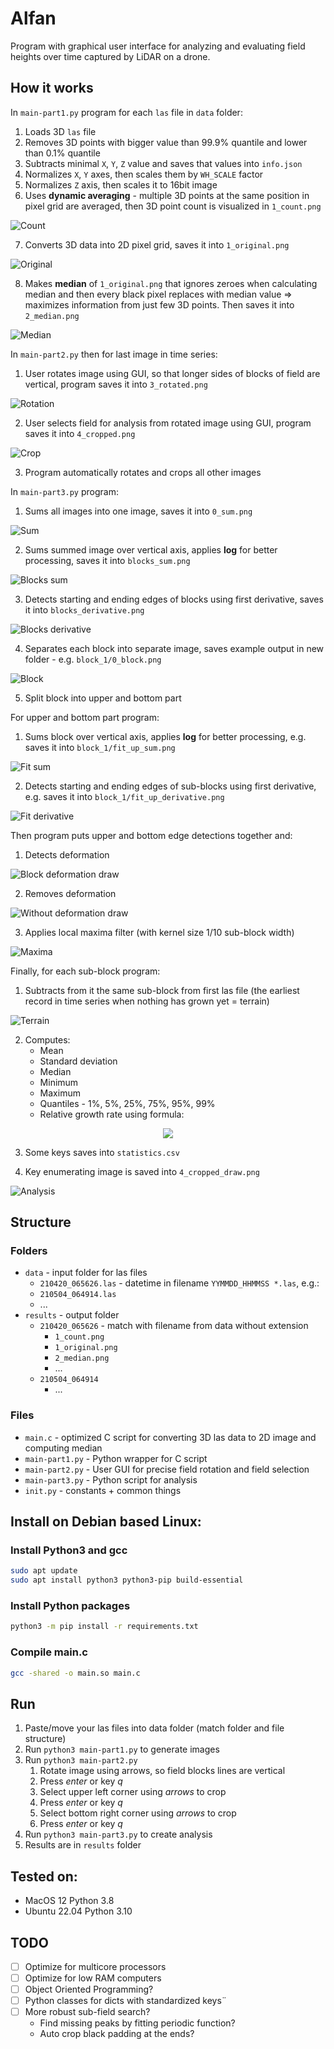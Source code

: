 # Alfan
Program with graphical user interface for analyzing and evaluating field heights over time captured by LiDAR on a drone.  

## How it works

In `main-part1.py` program for each `las` file in `data` folder:
1. Loads 3D `las` file
2. Removes 3D points with bigger value than 99.9% quantile and lower than 0.1% quantile
3. Subtracts minimal `X`, `Y`, `Z` value and saves that values into `info.json`
4. Normalizes `X`, `Y` axes, then scales them by `WH_SCALE` factor
5. Normalizes `Z` axis, then scales it to 16bit image
6. Uses **dynamic averaging** - multiple 3D points at the same position in pixel grid are averaged, then 3D point count is visualized in `1_count.png` 

![Count](docs/1_count_compressed.png "Count")

7. Converts 3D data into 2D pixel grid, saves it into `1_original.png`

![Original](docs/1_original_compressed.png "Original")

8. Makes **median** of `1_original.png` that ignores zeroes when calculating median and then every black pixel replaces with median value => maximizes information from just few 3D points. Then saves it into `2_median.png`

![Median](docs/2_median_compressed.png "Median")

In `main-part2.py` then for last image in time series:

1. User rotates image using GUI, so that longer sides of blocks of field are vertical, program saves it into `3_rotated.png`

![Rotation](docs/3_rotated_compressed.png "Rotation")

2. User selects field for analysis from rotated image using GUI, program saves it into `4_cropped.png`

![Crop](docs/4_cropped_compressed.png "Crop")

3. Program automatically rotates and crops all other images

In `main-part3.py` program:
1. Sums all images into one image, saves it into `0_sum.png`

![Sum](docs/0_sum_compressed.png "Sum")

2. Sums summed image over vertical axis, applies **log** for better processing, saves it into `blocks_sum.png`

![Blocks sum](docs/blocks_sum.png "Blocks sum")

3. Detects starting and ending edges of blocks using first derivative, saves it into `blocks_derivative.png`

![Blocks derivative](docs/blocks_derivative.png "Blocks derivative")

4. Separates each block into separate image, saves example output in new folder - e.g. `block_1/0_block.png`

![Block](docs/0_block_compressed.png "Block")

5. Split block into upper and bottom part

For upper and bottom part program:
1. Sums block over vertical axis, applies **log** for better processing, e.g. saves it into `block_1/fit_up_sum.png`

![Fit sum](docs/fit_up_sum.png "Fit sum")

2. Detects starting and ending edges of sub-blocks using first derivative, e.g. saves it into `block_1/fit_up_derivative.png`

![Fit derivative](docs/fit_up_derivative.png "Fit derivative")

Then program puts upper and bottom edge detections together and:

1. Detects deformation

<!-- ![Block deformation](docs/0_block_compressed.png "Block deformation") -->

![Block deformation draw](docs/0_block_draw_compressed.png "Block deformation draw")

2. Removes deformation

<!-- ![Without deformation](docs/1_warped_compressed.png "Without deformation") -->

![Without deformation draw](docs/1_warped_draw_compressed.png "Without deformation draw")

3. Applies local maxima filter (with kernel size 1/10 sub-block width)

![Maxima](docs/1_warped_max_compressed.png "Maxima")

Finally, for each sub-block program:

1. Subtracts from it the same sub-block from first las file (the earliest record in time series when nothing has grown yet = terrain)

![Terrain](docs/terrain_compressed.png "Terrain")

2. Computes:
   - Mean
   - Standard deviation
   - Median
   - Minimum
   - Maximum
   - Quantiles - 1%, 5%, 25%, 75%, 95%, 99%
   - Relative growth rate using formula:
<p align="center">
 <img src="docs/rgr.svg">
</p>

3. Some keys saves into `statistics.csv`

4. Key enumerating image is saved into `4_cropped_draw.png`

![Analysis](docs/4_cropped_draw_compressed.jpg "Analysis")

## Structure

### Folders
- `data` - input folder for las files
  - `210420_065626.las` - datetime in filename `YYMMDD_HHMMSS *.las`, e.g.:
  - `210504_064914.las`
  - ...
- `results` - output folder
  - `210420_065626` - match with filename from data without extension 
    - `1_count.png` 
    - `1_original.png`
    - `2_median.png`
    - ...
  - `210504_064914`
    - ...
    
### Files

- `main.c` - optimized C script for converting 3D las data to 2D image and computing median 
- `main-part1.py` - Python wrapper for C script
- `main-part2.py` - User GUI for precise field rotation and field selection
- `main-part3.py` - Python script for analysis
- `init.py` - constants + common things

## Install on Debian based Linux:

### Install Python3 and gcc

```bash
sudo apt update
sudo apt install python3 python3-pip build-essential
```

### Install Python packages
```bash
python3 -m pip install -r requirements.txt
```

### Compile main.c

```bash
gcc -shared -o main.so main.c
```

## Run
1. Paste/move your las files into data folder (match folder and file structure)
2. Run `python3 main-part1.py` to generate images
3. Run `python3 main-part2.py`
   1. Rotate image using arrows, so field blocks lines are vertical
   2. Press *enter* or key *q*
   3. Select upper left corner using *arrows* to crop
   4. Press *enter* or key *q*
   5. Select bottom right corner using *arrows* to crop
   6. Press *enter* or key *q*
4. Run `python3 main-part3.py` to create analysis
5. Results are in `results` folder

## Tested on:
- MacOS 12 Python 3.8
- Ubuntu 22.04 Python 3.10


## TODO
- [ ] Optimize for multicore processors
- [ ] Optimize for low RAM computers
- [ ] Object Oriented Programming?
- [ ] Python classes for dicts with standardized keys¨
- [ ] More robust sub-field search? 
  - Find missing peaks by fitting periodic function?
  - Auto crop black padding at the ends?